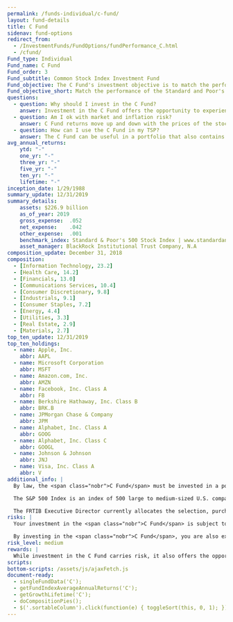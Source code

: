 ```yaml
---
permalink: /funds-individual/c-fund/
layout: fund-details
title: C Fund
sidenav: fund-options
redirect_from:
  - /InvestmentFunds/FundOptions/fundPerformance_C.html
  - /cfund/
Fund_type: Individual
Fund_name: C Fund
Fund_order: 3
Fund_subtitle: Common Stock Index Investment Fund
Fund_objective: The C Fund's investment objective is to match the performance of the Standard and Poor's 500 (S&P 500) Index, a broad market index made up of stocks of 500 large to medium-sized U.S. companies.
Fund_objective_short: Match the performance of the Standard and Poor's 500 (S&P 500) Index.
questions:
  - question: Why should I invest in the C Fund?
    answer: Investment in the C Fund offers the opportunity to experience gains from equity ownership of large and mid-sized U.S. company stocks.
  - question: Am I ok with market and inflation risk?
    answer: C Fund returns move up and down with the prices of the stocks in the S&P 500 Index (<span data-term="Market Risk" class="js-glossary-toggle term term-end">market risk</span>) or if C Fund investments do not grow enough to offset the reduction in purchasing power (<span data-term="Inflation Risk" class="js-glossary-toggle term term-end">inflation risk</span>).
  - question: How can I use the C Fund in my TSP?
    answer: The C Fund can be useful in a portfolio that also contains stock funds that track other indexes such as the S Fund and the I Fund. By investing in all segments of the stock market (as opposed to just one), you reduce your exposure to market risk. The C Fund can also be useful in a portfolio that contains bonds. A retirement portfolio that contains a bond fund like the F Fund, along with other stock funds, like the S and I Funds, will tend to be less volatile than one that contains stock funds alone.
avg_annual_returns:
    ytd: "-"
    one_yr: "-"
    three_yr: "-"
    five_yr: "-"
    ten_yr: "-"
    lifetime: "-"
inception_date: 1/29/1988
summary_update: 12/31/2019
summary_details:
    assets: $226.9 billion
    as_of_year: 2019
    gross_expense:  .052
    net_expense:    .042
    other_expense:  .001
    benchmark_index: Standard & Poor's 500 Stock Index | www.standardandpoors.com
    asset_manager: BlackRock Institutional Trust Company, N.A
composition_update: December 31, 2018
composition:
  - [Information Technology, 23.2]
  - [Health Care, 14.2]
  - [Financials, 13.0]
  - [Communications Services, 10.4]
  - [Consumer Discretionary, 9.8]
  - [Industrials, 9.1]
  - [Consumer Staples, 7.2]
  - [Energy, 4.4]
  - [Utilities, 3.3]
  - [Real Estate, 2.9]
  - [Materials, 2.7]
top_ten_update: 12/31/2019
top_ten_holdings:
  - name: Apple, Inc.
    abbr: AAPL
  - name: Microsoft Corporation
    abbr: MSFT
  - name: Amazon.com, Inc.
    abbr: AMZN
  - name: Facebook, Inc. Class A
    abbr: FB
  - name: Berkshire Hathaway, Inc. Class B
    abbr: BRK.B  
  - name: JPMorgan Chase & Company
    abbr: JPM
  - name: Alphabet, Inc. Class A
    abbr: GOOG
  - name: Alphabet, Inc. Class C
    abbr: GOOGL
  - name: Johnson & Johnson
    abbr: JNJ
  - name: Visa, Inc. Class A
    abbr: V
additional_info: |
  By law, the <span class="nobr">C Fund</span> must be invested in a portfolio designed to replicate the performance of an index of stocks representing the U.S. stock markets. The Federal Retirement Thrift Investment Board has chosen as its benchmark the Standard & Poor’s 500 Stock Index, which tracks the performance of major U.S. companies and industries.

  The S&P 500 Index is an index of 500 large to medium-sized U.S. companies that are traded in the U.S. stock markets. The index was designed by Standard & Poor’s Corporation (S&P) to provide a representative measure of U.S. stock markets’ performance. The companies in the index represent 157 industries classified into the 11 major sector groups shown in the chart. The stocks in the S&P 500 Index represent approximately 82% of the market value of the U.S. stock markets.

  The FRTIB Executive Director currently allocates the selection, purchase, investment, and management of assets contained in the <span class="nobr">C Fund</span> to BlackRock Institutional Trust Company, N.A. The <span class="nobr">C Fund</span> holds all the stocks included in the S&P 500 Index in virtually the same weights that they have in the index. The performance of the <span class="nobr">C Fund</span> is evaluated on the basis of how closely its returns match those of the S&P 500 Index.
risks: |
  Your investment in the <span class="nobr">C Fund</span> is subject to <span data-term="Market Risk" class="js-glossary-toggle term term-end">market risk</span> because the prices of the stocks in the S&P 500 Index rise and fall.

  By investing in the <span class="nobr">C Fund</span>, you are also exposed to <span data-term="Inflation Risk" class="js-glossary-toggle term term-end">inflation risk</span>, meaning your <span class="nobr">C Fund</span> investment may not grow enough to offset inflation.
risk_level: medium
rewards: |
  While investment in the C Fund carries risk, it also offers the opportunity to experience gains from equity ownership of large and mid-sized U.S. company stocks.
scripts:
bottom-scripts: /assets/js/ajaxFetch.js
document-ready:
  - singleFundData('C');
  - getFundIndexAverageAnnualReturns('C');
  - getGrowthLifetime('C');
  - doCompositionPies();
  - $('.sortableColumn').click(function(e) { toggleSort(this, 0, 1); });
---
```

